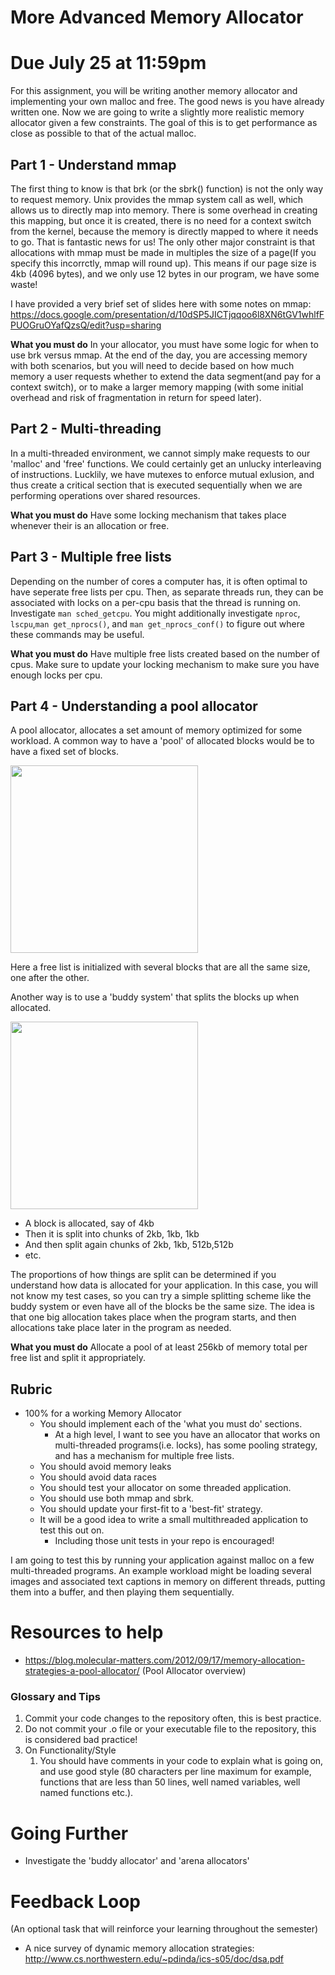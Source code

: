 # More Advanced Memory Allocator

# Due July 25 at 11:59pm

For this assignment, you will be writing another memory allocator and implementing your own malloc and free. The good news is you have already written one. Now we are going to write a slightly more realistic memory allocator given a few constraints. The goal of this is to get performance as close as possible to that of the actual malloc.  


## Part 1 - Understand mmap

The first thing to know is that brk (or the sbrk() function) is not the only way to request memory. Unix provides the mmap system call as well, which allows us to directly map into memory. There is some overhead in creating this mapping, but once it is created, there is no need for a context switch from the kernel, because the memory is directly mapped to where it needs to go. That is fantastic news for us! The only other major constraint is that allocations with mmap must be made in multiples the size of a page(If you specify this incorrctly, mmap will round up). This means if our page size is 4kb (4096 bytes), and we only use 12 bytes in our program, we have some waste!

I have provided a very brief set of slides here with some notes on mmap: https://docs.google.com/presentation/d/10dSP5JICTjqqoo6l8XN6tGV1whlfFPUOGruOYafQzsQ/edit?usp=sharing

**What you must do** In your allocator, you must have some logic for when to use brk versus mmap. At the end of the day, you are accessing memory with both scenarios, but you will need to decide based on how much memory a user requests whether to extend the data segment(and pay for a context switch), or to make a larger memory mapping (with some initial overhead and risk of fragmentation in return for speed later).

## Part 2 - Multi-threading

In a multi-threaded environment, we cannot simply make requests to our 'malloc' and 'free' functions. We could certainly get an unlucky interleaving of instructions. Lucklily, we have mutexes to enforce mutual exlusion, and thus create a critical section that is executed sequentially when we are performing operations over shared resources.

**What you must do** Have some locking mechanism that takes place whenever their is an allocation or free.

## Part 3 - Multiple free lists

Depending on the number of cores a computer has, it is often optimal to have seperate free lists per cpu. Then, as separate threads run, they can be associated with locks on a per-cpu basis that the thread is running on. Investigate `man sched_getcpu`. You might additionally investigate `nproc`, `lscpu`,`man get_nprocs()`, and `man get_nprocs_conf()` to figure out where these commands may be useful.

**What you must do** Have multiple free lists created based on the number of cpus. Make sure to update your locking mechanism to make sure you have enough locks per cpu.

## Part 4 - Understanding a pool allocator

A pool allocator, allocates a set amount of memory optimized for some workload. A common way to have a 'pool' of allocated blocks would be to have a fixed set of blocks.

<img align="middle" src="https://3.bp.blogspot.com/-bzESt0SePCg/VriOTcYStBI/AAAAAAAAAIQ/wxPV4jCV644/s640/Segregated%2BFree%2BList.png" width="300px">

Here a free list is initialized with several blocks that are all the same size, one after the other.

Another way is to use a 'buddy system' that splits the blocks up when allocated.

<img align="middle" src="https://3.bp.blogspot.com/-DmVK0LYjtKE/VrilzVwb0_I/AAAAAAAAAIg/A0IQ5ifTF7w/s1600/Buddy-Memory-System.gif" width ="300px">

- A block is allocated, say of 4kb
- Then it is split into chunks of 2kb, 1kb, 1kb
- And then split again chunks of 2kb, 1kb, 512b,512b
- etc.

The proportions of how things are split can be determined if you understand how data is allocated for your application. In this case, you will not know my test cases, so you can try a simple splitting scheme like the buddy system or even have all of the blocks be the same size. The idea is that one big allocation takes place when the program starts, and then allocations take place later in the program as needed.

**What you must do** Allocate a pool of at least 256kb of memory total per free list and split it appropriately.

## Rubric

- 100% for a working Memory Allocator
  - You should implement each of the 'what you must do' sections.
    - At a high level, I want to see you have an allocator that works on multi-threaded programs(i.e. locks), has some pooling strategy, and has a mechanism for multiple free lists.
  - You should avoid memory leaks
  - You should avoid data races
  - You should test your allocator on some threaded application.
  - You should use both mmap and sbrk.
  - You should update your first-fit to a 'best-fit' strategy.
  - It will be a good idea to write a small multithreaded application to test this out on.
    - Including those unit tests in your repo is encouraged!

I am going to test this by running your application against malloc on a few multi-threaded programs. An example workload might be loading several images and associated text captions in memory on different threads, putting them into a buffer, and then playing them sequentially.

# Resources to help
- https://blog.molecular-matters.com/2012/09/17/memory-allocation-strategies-a-pool-allocator/ (Pool Allocator overview)

### Glossary and Tips
1. Commit your code changes to the repository often, this is best practice.
2. Do not commit your .o file or your executable file to the repository, this is considered bad practice!
3. On Functionality/Style
	1. You should have comments in your code to explain what is going on, and use good style (80 characters per line maximum for example, functions that are less than 50 lines, well named variables, well named functions etc.).

# Going Further

- Investigate the 'buddy allocator' and 'arena allocators'

# Feedback Loop

(An optional task that will reinforce your learning throughout the semester)

- A nice survey of dynamic memory allocation strategies: http://www.cs.northwestern.edu/~pdinda/ics-s05/doc/dsa.pdf
